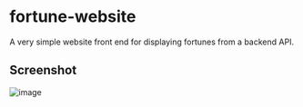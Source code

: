 # fortune-website
A very simple website front end for displaying fortunes from a backend API.

## Screenshot
![image](https://github.com/nickmartin1ee7/fortune-website/assets/58752614/1a57ad4b-6290-4ba8-ae7e-f5756318634a)
